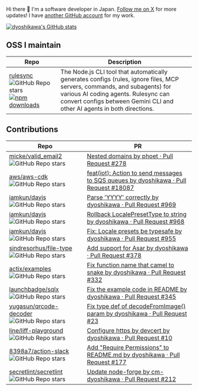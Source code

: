 Hi there 👋 I'm a software developer in Japan. [Follow me on X](https://x.com/dyoshikawa1993) for more updates! I have [another GitHub account](https://github.com/cm-dyoshikawa) for my work.

[![dyoshikawa's GitHub stats](https://github-readme-stats.vercel.app/api?username=dyoshikawa)](https://github.com/anuraghazra/github-readme-stats)

## OSS I maintain

| Repo | Description |
|------|-------------|
| [rulesync](https://github.com/dyoshikawa/rulesync) ![GitHub Repo stars](https://img.shields.io/github/stars/dyoshikawa/rulesync?style=social) [![npm downloads](https://img.shields.io/npm/dt/rulesync)](https://www.npmjs.com/package/rulesync) | The Node.js CLI tool that automatically generates configs (rules, ignore files, MCP servers, commands, and subagents) for various AI coding agents. Rulesync can convert configs between Gemini CLI and other AI agents in both directions. | 

## Contributions

| Repo | PR |
|------|-----|
| [micke/valid_email2](https://github.com/micke/valid_email2) ![GitHub Repo stars](https://img.shields.io/github/stars/micke/valid_email2?style=social) | [Nested domains by phoet · Pull Request #278](https://github.com/micke/valid_email2/pull/278) |
| [aws/aws-cdk](https://github.com/aws/aws-cdk) ![GitHub Repo stars](https://img.shields.io/github/stars/aws/aws-cdk?style=social) | [feat(iot): Action to send messages to SQS queues by dyoshikawa · Pull Request #18087](https://github.com/aws/aws-cdk/pull/18087) |
| [iamkun/dayjs](https://github.com/iamkun/dayjs) ![GitHub Repo stars](https://img.shields.io/github/stars/iamkun/dayjs?style=social) | [Parse 'YYYY' correctly by dyoshikawa · Pull Request #969](https://github.com/iamkun/dayjs/pull/969) |
| [iamkun/dayjs](https://github.com/iamkun/dayjs) ![GitHub Repo stars](https://img.shields.io/github/stars/iamkun/dayjs?style=social) | [Rollback LocalePresetType to string by dyoshikawa · Pull Request #968](https://github.com/iamkun/dayjs/pull/968) |
| [iamkun/dayjs](https://github.com/iamkun/dayjs) ![GitHub Repo stars](https://img.shields.io/github/stars/iamkun/dayjs?style=social) | [Fix: Locale presets be typesafe by dyoshikawa · Pull Request #955](https://github.com/iamkun/dayjs/pull/955) |
| [sindresorhus/file-type](https://github.com/sindresorhus/file-type) ![GitHub Repo stars](https://img.shields.io/github/stars/sindresorhus/file-type?style=social) | [Add support for Asar by dyoshikawa · Pull Request #378](https://github.com/sindresorhus/file-type/pull/378) |
| [actix/examples](https://github.com/actix/examples) ![GitHub Repo stars](https://img.shields.io/github/stars/actix/examples?style=social) | [Fix function name that camel to snake by dyoshikawa · Pull Request #332](https://github.com/actix/examples/pull/332) |
| [launchbadge/sqlx](https://github.com/launchbadge/sqlx) ![GitHub Repo stars](https://img.shields.io/github/stars/launchbadge/sqlx?style=social) | [Fix the example code in README by dyoshikawa · Pull Request #345](https://github.com/launchbadge/sqlx/pull/345) |
| [yugasun/qrcode-decoder](https://github.com/yugasun/qrcode-decoder) ![GitHub Repo stars](https://img.shields.io/github/stars/yugasun/qrcode-decoder?style=social) | [Fix type def of decodeFromImage() param by dyoshikawa · Pull Request #23](https://github.com/yugasun/qrcode-decoder/pull/23/files) |
| [line/liff-playground](https://github.com/line/liff-playground) ![GitHub Repo stars](https://img.shields.io/github/stars/line/liff-playground?style=social) | [Configure https by devcert by dyoshikawa · Pull Request #10](https://github.com/line/liff-playground/pull/10) |
| [8398a7/action-slack](https://github.com/8398a7/action-slack) ![GitHub Repo stars](https://img.shields.io/github/stars/8398a7/action-slack?style=social) | [Add "Require Permissions" to README.md by dyoshikawa · Pull Request #177](https://github.com/8398a7/action-slack/pull/177) |
| [secretlint/secretlint](https://github.com/secretlint/secretlint) ![GitHub Repo stars](https://img.shields.io/github/stars/secretlint/secretlint?style=social) | [Update node-forge by cm-dyoshikawa · Pull Request #212](https://github.com/secretlint/secretlint/pull/212) |
